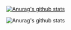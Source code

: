 [![Anurag's github stats](https://github-readme-stats.vercel.app/api?username=yongsoocho)](https://github.com/anuraghazra/github-readme-stats)

![Anurag's github stats](https://github-readme-stats.vercel.app/api?username=anuraghazra&hide=contribs,prs)
